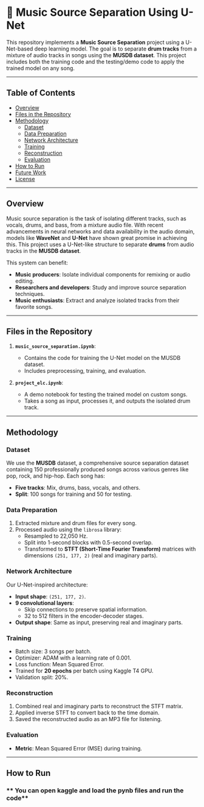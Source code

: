 # 🎵 Music Source Separation Using U-Net

This repository implements a **Music Source Separation** project using a U-Net-based deep learning model. The goal is to separate **drum tracks** from a mixture of audio tracks in songs using the **MUSDB dataset**. This project includes both the training code and the testing/demo code to apply the trained model on any song.

---

## **Table of Contents**
- [Overview](#overview)
- [Files in the Repository](#files-in-the-repository)
- [Methodology](#methodology)
  - [Dataset](#dataset)
  - [Data Preparation](#data-preparation)
  - [Network Architecture](#network-architecture)
  - [Training](#training)
  - [Reconstruction](#reconstruction)
  - [Evaluation](#evaluation)
- [How to Run](#how-to-run)
- [Future Work](#future-work)
- [License](#license)

---

## **Overview**
Music source separation is the task of isolating different tracks, such as vocals, drums, and bass, from a mixture audio file. With recent advancements in neural networks and data availability in the audio domain, models like **WaveNet** and **U-Net** have shown great promise in achieving this. This project uses a U-Net-like structure to separate **drums** from audio tracks in the **MUSDB dataset**.

This system can benefit:
- **Music producers**: Isolate individual components for remixing or audio editing.
- **Researchers and developers**: Study and improve source separation techniques.
- **Music enthusiasts**: Extract and analyze isolated tracks from their favorite songs.

---

## **Files in the Repository**
1. **`music_source_separation.ipynb`**:
   - Contains the code for training the U-Net model on the MUSDB dataset.
   - Includes preprocessing, training, and evaluation.

2. **`project_elc.ipynb`**:
   - A demo notebook for testing the trained model on custom songs.
   - Takes a song as input, processes it, and outputs the isolated drum track.
---

## **Methodology**

### **Dataset**
We use the **MUSDB** dataset, a comprehensive source separation dataset containing 150 professionally produced songs across various genres like pop, rock, and hip-hop. Each song has:
- **Five tracks**: Mix, drums, bass, vocals, and others.
- **Split**: 100 songs for training and 50 for testing.

### **Data Preparation**
1. Extracted mixture and drum files for every song.
2. Processed audio using the `librosa` library:
   - Resampled to 22,050 Hz.
   - Split into 1-second blocks with 0.5-second overlap.
   - Transformed to **STFT (Short-Time Fourier Transform)** matrices with dimensions `(251, 177, 2)` (real and imaginary parts).

### **Network Architecture**
Our U-Net-inspired architecture:
- **Input shape**: `(251, 177, 2)`.
- **9 convolutional layers**:
  - Skip connections to preserve spatial information.
  - 32 to 512 filters in the encoder-decoder stages.
- **Output shape**: Same as input, preserving real and imaginary parts.

### **Training**
- Batch size: 3 songs per batch.
- Optimizer: ADAM with a learning rate of 0.001.
- Loss function: Mean Squared Error.
- Trained for **20 epochs** per batch using Kaggle T4 GPU.
- Validation split: 20%.

### **Reconstruction**
1. Combined real and imaginary parts to reconstruct the STFT matrix.
2. Applied inverse STFT to convert back to the time domain.
3. Saved the reconstructed audio as an MP3 file for listening.

### **Evaluation**
- **Metric**: Mean Squared Error (MSE) during training.

---

## **How to Run**

### ** You can open kaggle and load the pynb files and run the code**

